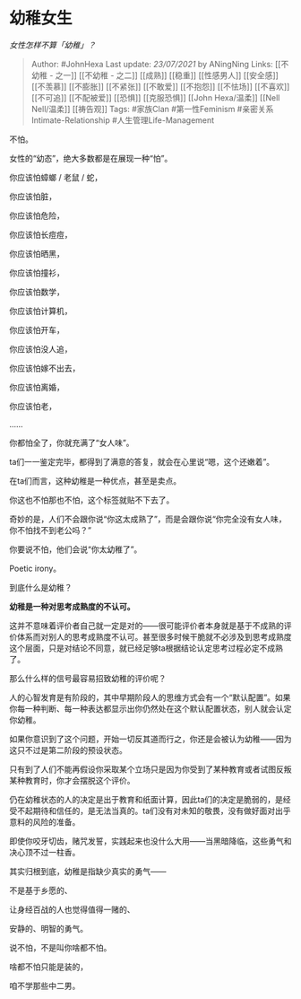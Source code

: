 # 幼稚女生
*女性怎样不算「幼稚」？*

> Author: #JohnHexa
Last update: *23/07/2021* by ANingNing
Links: [[不幼稚 - 之一]] [[不幼稚 - 之二]] [[成熟]] [[稳重]] [[性感男人]] [[安全感]] [[不羡慕]] [[不膨胀]] [[不紧张]] [[不敢爱]] [[不抱怨]] [[不怯场]] [[不喜欢]] [[不可追]] [[不配被爱]] [[恐惧]] [[克服恐惧]] [[John Hexa/温柔]] [[Nell Nell/温柔]] [[祷告观]]
Tags:  #家族Clan #第一性Feminism #亲密关系Intimate-Relationship #人生管理Life-Management 


不怕。

女性的“幼态”，绝大多数都是在展现一种“怕”。

你应该怕蟑螂 / 老鼠 / 蛇，

你应该怕脏，

你应该怕危险，

你应该怕长痘痘，

你应该怕晒黑，

你应该怕撞衫，

你应该怕数学，

你应该怕计算机，

你应该怕开车，

你应该怕没人追，

你应该怕嫁不出去，

你应该怕离婚，

你应该怕老，

……

你都怕全了，你就充满了“女人味”。

ta们一一鉴定完毕，都得到了满意的答复，就会在心里说“嗯，这个还嫩着”。

在ta们而言，这种幼稚是一种优点，甚至是卖点。

你这也不怕那也不怕，这个标签就贴不下去了。

奇妙的是，人们不会跟你说“你这太成熟了”，而是会跟你说“你完全没有女人味，你不怕找不到老公吗？”

你要说不怕，他们会说“你太幼稚了”。

Poetic irony。

到底什么是幼稚？

**幼稚是一种对思考成熟度的不认可。**

这并不意味着评价者自己就一定是对的——很可能评价者本身就是基于不成熟的评价体系而对别人的思考成熟度不认可。甚至很多时候干脆就不必涉及到思考成熟度这个层面，只是对结论不同意，就已经足够ta根据结论认定思考过程必定不成熟了。

那么什么样的信号最容易招致幼稚的评价呢？

人的心智发育是有阶段的，其中早期阶段人的思维方式会有一个“默认配置”。如果你每一种判断、每一种表达都显示出你仍然处在这个默认配置状态，别人就会认定你幼稚。

如果你意识到了这个问题，开始一切反其道而行之，你还是会被认为幼稚——因为这只不过是第二阶段的预设状态。

只有到了人们不能再假设你采取某个立场只是因为你受到了某种教育或者试图反叛某种教育时，你才会摆脱这个评价。

仍在幼稚状态的人的决定是出于教育和纸面计算，因此ta们的决定是脆弱的，是经受不起期待和信任的，是无法当真的。ta们没有对未知的敬畏，没有做好面对出乎意料的风险的准备。

即使你咬牙切齿，赌咒发誓，实践起来也没什么大用——当黑暗降临，这些勇气和决心顶不过一柱香。

其实归根到底，幼稚是指缺少真实的勇气——

不是基于乡愿的、

让身经百战的人也觉得值得一赌的、

安静的、明智的勇气。

说不怕，不是叫你啥都不怕。

啥都不怕只能是装的，

咱不学那些中二男。



